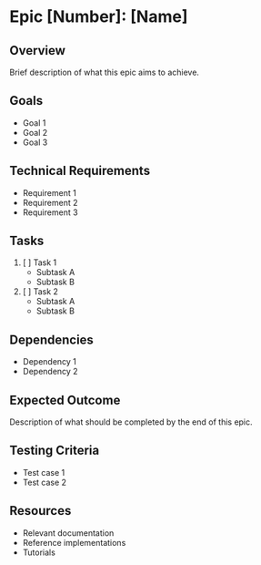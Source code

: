# Epic [Number]: [Name]

## Overview

Brief description of what this epic aims to achieve.

## Goals

- Goal 1
- Goal 2
- Goal 3

## Technical Requirements

- Requirement 1
- Requirement 2
- Requirement 3

## Tasks

1. [ ] Task 1
   - Subtask A
   - Subtask B
2. [ ] Task 2
   - Subtask A
   - Subtask B

## Dependencies

- Dependency 1
- Dependency 2

## Expected Outcome

Description of what should be completed by the end of this epic.

## Testing Criteria

- Test case 1
- Test case 2

## Resources

- Relevant documentation
- Reference implementations
- Tutorials

